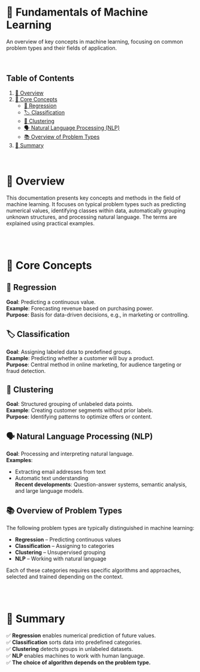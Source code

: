 # 🧠 Fundamentals of Machine Learning

An overview of key concepts in machine learning, focusing on common problem types and their fields of application.

<br>

## Table of Contents

1. [📖 Overview](#-overview)
2. [🧠 Core Concepts](#-core-concepts)
   - [🔢 Regression](#-regression)
   - [🏷️ Classification](#-classification)
   - [🧩 Clustering](#-clustering)
   - [🗣️ Natural Language Processing (NLP)](#-natural-language-processing-nlp)
   - [📚 Overview of Problem Types](#-overview-of-problem-types)
3. [🚀 Summary](#-summary)

<br>

# 📖 Overview

This documentation presents key concepts and methods in the field of machine learning. It focuses on typical problem types such as predicting numerical values, identifying classes within data, automatically grouping unknown structures, and processing natural language. The terms are explained using practical examples.

<br><br>

# 🧠 Core Concepts

## 🔢 Regression

**Goal**: Predicting a continuous value.  
**Example**: Forecasting revenue based on purchasing power.  
**Purpose**: Basis for data-driven decisions, e.g., in marketing or controlling.

## 🏷️ Classification

**Goal**: Assigning labeled data to predefined groups.  
**Example**: Predicting whether a customer will buy a product.  
**Purpose**: Central method in online marketing, for audience targeting or fraud detection.

## 🧩 Clustering

**Goal**: Structured grouping of unlabeled data points.  
**Example**: Creating customer segments without prior labels.  
**Purpose**: Identifying patterns to optimize offers or content.

## 🗣️ Natural Language Processing (NLP)

**Goal**: Processing and interpreting natural language.  
**Examples**:
- Extracting email addresses from text
- Automatic text understanding  
**Recent developments**: Question-answer systems, semantic analysis, and large language models.

## 📚 Overview of Problem Types

The following problem types are typically distinguished in machine learning:

- **Regression** – Predicting continuous values  
- **Classification** – Assigning to categories  
- **Clustering** – Unsupervised grouping  
- **NLP** – Working with natural language

Each of these categories requires specific algorithms and approaches, selected and trained depending on the context.

<br><br>

# 🚀 Summary

✅ **Regression** enables numerical prediction of future values.  
✅ **Classification** sorts data into predefined categories.  
✅ **Clustering** detects groups in unlabeled datasets.  
✅ **NLP** enables machines to work with human language.  
✅ **The choice of algorithm depends on the problem type.**
